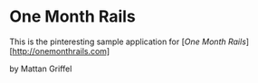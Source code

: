 # One Month Rails

This is the pinteresting sample application for
[*One Month Rails*][http://onemonthrails.com]

by Mattan Griffel